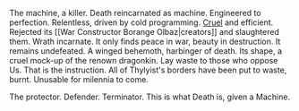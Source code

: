 The machine, a killer. 
Death reincarnated as machine. 
Engineered to perfection. 
Relentless, driven by cold programming. [Cruel](Routines) and efficient. Rejected its [[War Constructor Borange Olbaz|creators]] and slaughtered them. 
Wrath incarnate. It only finds peace in war, beauty in destruction. 
It remains undefeated. 
A winged behemoth, harbinger of death. Its shape, a cruel mock-up of the renown dragonkin. 
Lay waste to those who oppose Us. 
That is the instruction. All of Thylyist's borders have been put to waste, burnt. Unusable for milennia to come.  

The protector. Defender. Terminator.
This is what Death is, given a Machine. 